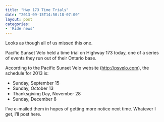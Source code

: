 ```yaml
---
title: "Hwy 173 Time Trials"
date: "2013-09-15T14:50:18-07:00"
layout: post
categories:
- 'Ride news'
---
```


Looks as though all of us missed this one.  
  
Pacific Sunset Velo held a time trial on Highway 173 today, one of a series of events they run out of their Ontario base.

According to the Pacific Sunset Velo website (http://psvelo.com), the schedule for 2013 is:

- Sunday, September 15
- Sunday, October 13
- Thanksgiving Day, November 28
- Sunday, December 8

I’ve e-mailed them in hopes of getting more notice next time. Whatever I get, I’ll post here.